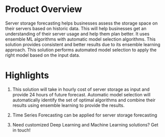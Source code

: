 # Product Overview
Server storage forecasting helps businesses assess the storage space on their servers based on historic data. This will help businesses get an understanding of their server usage and help them plan better. It uses ensemble ML algorithms with automatic model selection algorithms. This solution provides consistent and better results due to its ensemble learning approach. This solution performs automated model selection to apply the right model based on the input data.

# Highlights
1. This solution will take in hourly cost of server storage as input and provide 24 hours of future forecast. Automatic model selection will automatically identify the set of optimal algorithms and combine their results using ensemble learning to provide the results.

2. Time Series Forecasting can be applied for server storage forecasting

3. Need customized Deep Learning and Machine Learning solutions? Get in touch!